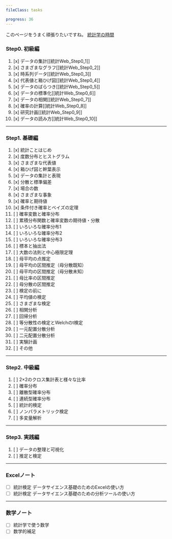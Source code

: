 ```yaml
---
fileClass: tasks

progress: 36
---
```

このページをうまく頑張りたいですね。
[統計学の時間](https://bellcurve.jp/statistics/course/?srsltid=AfmBOoo5NYNzYumLdhkyMxL59RH_iLp9poPv7HwjU1VwH0vjVOxJI1E1)
### Step0. 初級編

1. [x] データの集計[[統計Web_Step0_1]]
2. [x] さまざまなグラフ[[統計Web_Step0_2]]
3. [x] 時系列データ[[統計Web_Step0_3]]
4. [x] 代表値と箱ひげ図[[統計Web_Step0_4]]
5. [x] データのばらつき[[統計Web_Step0_5]]
6. [x] データの標準化[[統計Web_Step0_6]]
7. [x] データの相関[[統計Web_Step0_7]]
8. [x] 確率の計算[[統計Web_Step0_8]]
9. [x] 研究計画[[統計Web_Step0_9]]
10. [x] データの読み方[[統計Web_Step0_10]]

---
### Step1. 基礎編

1. [x] 統計ことはじめ
2. [x] 度数分布とヒストグラム
3. [x] さまざまな代表値
4. [x] 箱ひげ図と幹葉表示
5. [x] データの集計と表現
6. [x] 分散と標準偏差
7. [x] 場合の数
8. [x] さまざまな事象
9. [x] 確率と期待値
10. [x] 条件付き確率とベイズの定理
11. [ ] 確率変数と確率分布
12. [ ] 累積分布関数と確率変数の期待値・分散
13. [ ] いろいろな確率分布1
14. [ ] いろいろな確率分布2
15. [ ] いろいろな確率分布3
16. [ ] 標本と抽出法
17. [ ] 大数の法則と中心極限定理
18. [ ] 母平均の点推定
19. [ ] 母平均の区間推定（母分散既知）
20. [ ] 母平均の区間推定（母分散未知）
21. [ ] 母比率の区間推定
22. [ ] 母分散の区間推定
23. [ ] 検定の前に
24. [ ] 平均値の検定
25. [ ] さまざまな検定
26. [ ] 相関分析
27. [ ] 回帰分析
28. [ ] 等分散性の検定とWelchのt検定
29. [ ] 一元配置分散分析
30. [ ] 二元配置分散分析
31. [ ] 実験計画
32. [ ] その他

---
### Step2. 中級編
1. [ ] 2×2のクロス集計表と様々な比率
2. [ ] 確率分布
3. [ ] 離散型確率分布
4. [ ] 連続型確率分布
5. [ ] 統計的検定
6. [ ] ノンパラメトリック検定
7. [ ] 多変量解析

---
### Step3. 実践編
1. [ ] データの整理と可視化
2. [ ] 推定と検定

---
### Excelノート
- [ ] 統計検定 データサイエンス基礎のためのExcelの使い方
- [ ] 統計検定 データサイエンス基礎のための分析ツールの使い方

---
### 数学ノート
- [ ] 統計学で使う数学
- [ ] 数学的補足